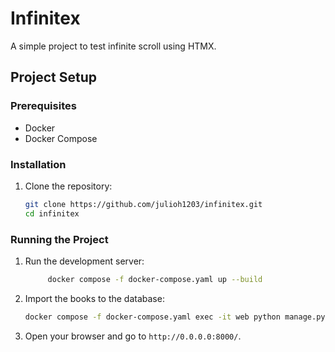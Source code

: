 # Infinitex

A simple project to test infinite scroll using HTMX.

## Project Setup

### Prerequisites

- Docker
- Docker Compose

### Installation

1. Clone the repository:

    ```sh
    git clone https://github.com/julioh1203/infinitex.git
    cd infinitex
    ```

### Running the Project

1. Run the development server:

   ```sh
        docker compose -f docker-compose.yaml up --build
   ```

2. Import the books to the database:

    ```sh
    docker compose -f docker-compose.yaml exec -it web python manage.py importbooks
    ```

3. Open your browser and go to `http://0.0.0.0:8000/`.
